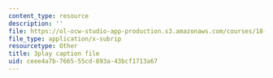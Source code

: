 ```yaml
---
content_type: resource
description: ''
file: https://ol-ocw-studio-app-production.s3.amazonaws.com/courses/18-404j-theory-of-computation-fall-2020/ceee4a7b766555cd893a43bcf1713a67_aVv9WXwW95w.vtt
file_type: application/x-subrip
resourcetype: Other
title: 3play caption file
uid: ceee4a7b-7665-55cd-893a-43bcf1713a67
---
```


